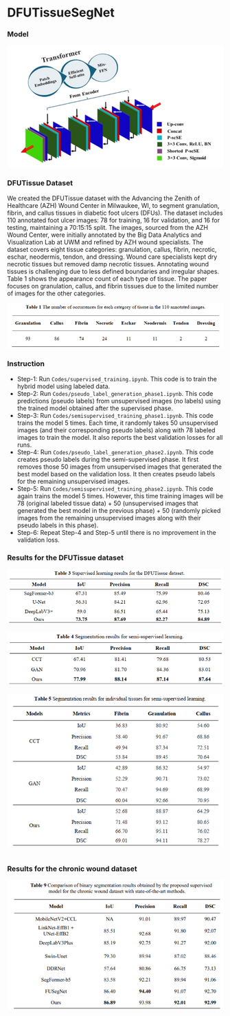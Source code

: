 # DFUTissueSegNet

### Model
<div align="center">
	<img src="/Resources/model.png">
</div>

### DFUTissue Dataset
We created the DFUTissue dataset with the Advancing the Zenith of Healthcare (AZH) Wound Center in Milwaukee, WI, to segment granulation, fibrin, and callus tissues in diabetic foot ulcers (DFUs). The dataset includes 110 annotated foot ulcer images: 78 for training, 16 for validation, and 16 for testing, maintaining a 70:15:15 split. The images, sourced from the AZH Wound Center, were initially annotated by the Big Data Analytics and Visualization Lab at UWM and refined by AZH wound specialists. The dataset covers eight tissue categories: granulation, callus, fibrin, necrotic, eschar, neodermis, tendon, and dressing. Wound care specialists kept dry necrotic tissues but removed damp necrotic tissues. Annotating wound tissues is challenging due to less defined boundaries and irregular shapes. Table 1 shows the appearance count of each type of tissue.  The paper focuses on granulation, callus, and fibrin tissues due to the limited number of images for the other categories. 

<div align="center">
	<img src="/Resources/Table1.png">
</div>

### Instruction
* Step-1: Run `Codes/supervised_training.ipynb`. This code is to train the hybrid model using labeled data. 
* Step-2: Run `Codes/pseudo_label_generation_phase1.ipynb`. This code predictions (pseudo labels) from unsupervised images (no labels) using the trained model obtained after the supervised phase.
* Step-3: Run `Codes/semisupervised_training_phase1.ipynb`. This code trains the model 5 times. Each time, it randomly takes 50 unsupervised images (and their corresponding pseudo labels) along with 78 labeled images to train the model. It also reports the best validation losses for all runs. 
* Step-4: Run `Codes/pseudo_label_generation_phase2.ipynb`. This code creates pseudo labels during the semi-supervised phase. It first removes those 50 images from unsupervised images that generated the best model based on the validation loss. It then creates pseudo labels for the remaining unsupervised images.
* Step-5: Run `Codes/semisupervised_training_phase2.ipynb`. This code again trains the model 5 times. However, this time training images will be 78 (original labeled tissue data) + 50 (unsupervised images that generated the best model in the previous phase) + 50 (randomly picked images from the remaining unsupervised images along with their pseudo labels in this phase).
* Step-6: Repeat Step-4 and Step-5 until there is no improvement in the validation loss.

### Results for the DFUTissue dataset

<div align="center">
	<img src="/Resources/Table3_.png">
</div>
<br>

<div align="center">
	<img src="/Resources/Table4_.png">
</div>
<br>

<div align="center">
	<img src="/Resources/Table5.png">
</div>
<br>

### Results for the chronic wound dataset
<div align="center">
	<img src="/Resources/Table9.png">
</div>
<br>
